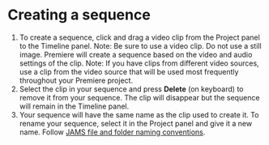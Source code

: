 # Creating a sequence

1. To create a sequence, click and drag a video clip from the Project panel to the Timeline panel. Note: Be sure to use a video clip. Do not use a still image. Premiere will create a sequence based on the video and audio settings of the clip. Note: If you have clips from different video sources, use a clip from the video source that will be used most frequently throughout your Premiere project.
2. Select the clip in your sequence and press **Delete** \(on keyboard\) to remove it from your sequence. The clip will disappear but the sequence will remain in the Timeline panel.
3. Your sequence will have the same name as the clip used to create it. To rename your sequence, select it in the Project panel and give it a new name. Follow [JAMS file and folder naming conventions](https://jjloomis.gitbook.io/file-and-folder-management/file-and-folder-naming-conventions).


